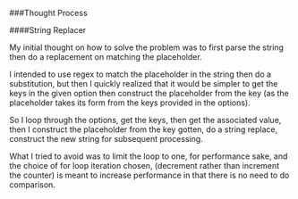 ###Thought Process

####String Replacer

My initial thought on how to solve the problem was to first parse the string then do a replacement on matching the placeholder.

I intended to use regex to match the placeholder in the string then do a substitution, but then I quickly realized that it would be simpler to get the keys in the given option then construct the placeholder from the key (as the placeholder takes its form from the keys provided in the options).

So I loop through the options, get the keys, then get the associated value, then I construct the placeholder from the key gotten, do a string replace, construct the new string for subsequent processing.

What I tried to avoid was to limit the loop to one, for performance sake, and the choice of for loop iteration chosen, (decrement rather than increment the counter) is meant to increase performance in that there is no need to do comparison.